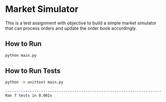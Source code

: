 # Market Simulator

This is a test assignment with objective to build a simple market simulator that can process orders and update the order book accordingly.

## How to Run
```bash
python main.py
```

## How to Run Tests
```bash
python -m unittest main.py
```
```
----------------------------------------------------------------------
Ran 7 tests in 0.001s
```